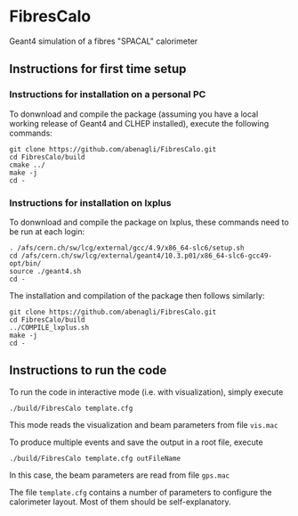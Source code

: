 # FibresCalo
Geant4 simulation of a fibres "SPACAL" calorimeter


## Instructions for first time setup

### Instructions for installation on a personal PC

To donwnload and compile the package (assuming you have a local working release of Geant4 and CLHEP installed), execute the following commands:
```
git clone https://github.com/abenagli/FibresCalo.git
cd FibresCalo/build
cmake ../
make -j
cd -
```

### Instructions for installation on lxplus

To donwnload and compile the package on lxplus, these commands need to be run at each login:
```
. /afs/cern.ch/sw/lcg/external/gcc/4.9/x86_64-slc6/setup.sh
cd /afs/cern.ch/sw/lcg/external/geant4/10.3.p01/x86_64-slc6-gcc49-opt/bin/
source ./geant4.sh
cd -
```
The installation and compilation of the package then follows similarly:
```
git clone https://github.com/abenagli/FibresCalo.git
cd FibresCalo/build
../COMPILE_lxplus.sh 
make -j
cd -
```


## Instructions to run the code

To run the code in interactive mode (i.e. with visualization), simply execute
```
./build/FibresCalo template.cfg
```
This mode reads the visualization and beam parameters from file `vis.mac`

To produce multiple events and save the output in a root file, execute
```
./build/FibresCalo template.cfg outFileName
```
In this case, the beam parameters are read from file `gps.mac`

The file `template.cfg` contains a number of parameters to configure the calorimeter layout.
Most of them should be self-explanatory.

